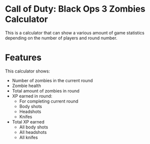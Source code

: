 # Call of Duty: Black Ops 3 Zombies Calculator
This is a calculator that can show a various amount of game statistics depending on the number of players and round number.

# Features
This calculator shows:
- Number of zombies in the current round
- Zombie health
- Total amount of zombies in round
- XP earned in round:
  - For completing current round
  - Body shots
  - Headshots
  - Knifes
 - Total XP earned
   - All body shots
   - All headshots
   - All knifes